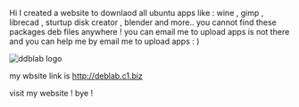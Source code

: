 Hi
I created a website to downlaod all ubuntu apps like : wine , gimp , librecad , sturtup disk creator , blender and more..
you cannot find these packages deb files anywhere !
you can email me to upload apps is not there
and you can help me by email me to upload apps : )

![ddblab logo](https://user-images.githubusercontent.com/112861047/189580912-0c12ab80-77a6-442c-bffc-f49b7f29ea59.jpg)

my wbsite link is http://deblab.c1.biz

visit my website !
bye !
